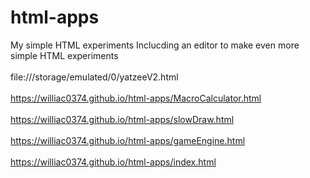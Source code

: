 # html-apps
My simple HTML experiments
Inclucding an editor to make even more simple HTML experiments
<br><br>
file:///storage/emulated/0/yatzeeV2.html
<br><br>
https://williac0374.github.io/html-apps/MacroCalculator.html
<br><br>
https://williac0374.github.io/html-apps/slowDraw.html
<br><br>
https://williac0374.github.io/html-apps/gameEngine.html
<br><br>
https://williac0374.github.io/html-apps/index.html
